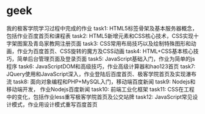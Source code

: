 # geek
我的极客学院学习过程中完成的作业
task1: HTML5标签骨架及基本服务器概念，包括作业百度首页和课程表
task2: HTML5新增元素和CSS核心技术，CSS实现十字架图案及青岛家教网注册页面
task3: CSS常用布局技巧以及绘制特殊图形和动画，作业为百度首页、CSS旋转的魔方及CSS动画
task4: HTML+CSS基本核心技巧，简单后台管理页面及登录页面
task5: JavaScript基础入门，作业为简单的js程序
task6: JavaScriptDOM和高级技巧，作业高级计算器和hao123首页
task7: JQuery使用和JavaScript深入，作业登陆后百度首页、极客学院首页及实现瀑布流
task8: 面向对象编程和PHP+MySQL入门，移动端百度新闻
task9: Nodejs和移动端开发， 作业Nodejs百度新闻
task10: 前端工业化框架
task11: CSS在工程中的变化，包括作业less重写极客学院首页及公交站牌
task12: JavaScript常见设计模式，作业用设计模式重写百度首页
